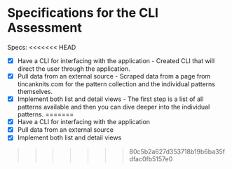 # Specifications for the CLI Assessment

Specs:
<<<<<<< HEAD
- [x] Have a CLI for interfacing with the application - Created CLI that will direct the user through the application.
- [x] Pull data from an external source - Scraped data from a page from tincanknits.com for the pattern collection and the individual patterns themselves.
- [x] Implement both list and detail views - The first step is a list of all patterns available and then you can dive deeper into the individual patterns. 
=======
- [x] Have a CLI for interfacing with the application
- [x] Pull data from an external source
- [x] Implement both list and detail views
>>>>>>> 80c5b2a627d353718b19b6ba35fdfac0fb5157e0
